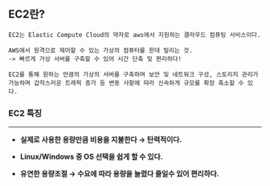 ## **EC2란?**

    EC2는 Elastic Compute Cloud의 약자로 aws에서 지원하는 클라우드 컴퓨팅 서비스이다.

    AWS에서 원격으로 제어할 수 있는 가상의 컴퓨터를 한대 빌리는 것.
    -> 빠르게 가상 서버를 구축할 수 있어 시간 단축 및 편리하다!

    EC2를 통해 원하는 만큼의 가상의 서버를 구축하며 보안 및 네트워크 구성, 스토리지 관리가 가능하며 갑작스러운 트래픽 증가 등 변동 사항에 따라 신속하게 규모를 확장 축소할 수 있다.

### **EC2 특징**

---

- **실제로 사용한 용량만큼 비용을 지불한다 → 탄력적이다.**
  
- **Linux/Windows 중 OS 선택을 쉽게 할 수 있다.**
  
- **유연한 용량조절 → 수요에 따라 용량을 늘렸다 줄일수 있어 편리하다.**
